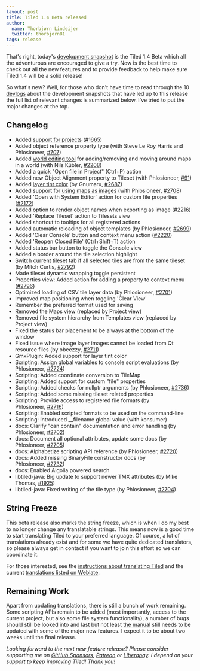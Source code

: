 ```yaml
---
layout: post
title: Tiled 1.4 Beta released
author:
  name: Thorbjørn Lindeijer
  twitter: thorbjorn81
tags: release
---
```


That's right, today's [development snapshot][snapshot] is the Tiled 1.4 Beta which all the adventurous are encouraged to give a try. Now is the best time to check out all the new features and to provide feedback to help make sure Tiled 1.4 will be a solid release!

So what's new? Well, for those who don't have time to read through the 10 [devlogs](https://thorbjorn.itch.io/tiled/devlog) about the development snapshots that have led up to this release the full list of relevant changes is summarized below. I've tried to put the major changes at the top.

Changelog
---------

*   Added [support for projects](https://thorbjorn.itch.io/tiled/devlog/113135/introducing-projects) ([#1665](https://github.com/bjorn/tiled/issues/1665))
*   Added object reference property type (with Steve Le Roy Harris and Phlosioneer, [#707](https://github.com/bjorn/tiled/issues/707))
*   Added [world editing tool](https://doc.mapeditor.org/en/latest/manual/worlds/#editing-worlds) for adding/removing and moving around maps in a world (with Nils Kübler, [#2208](https://github.com/bjorn/tiled/pull/2208))
*   Added a quick "Open file in Project" (Ctrl+P) action
*   Added new Object Alignment property to Tileset (with Phlosioneer, [#91](https://github.com/bjorn/tiled/issues/91))
*   Added [layer tint color](https://thorbjorn.itch.io/tiled/devlog/120663/tinting-alignment-and-object-references) (by Gnumaru, [#2687](https://github.com/bjorn/tiled/pull/2687))
*   Added support for [using maps as images](https://thorbjorn.itch.io/tiled/devlog/124453/use-maps-as-tilesets-and-show-object-references) (with Phlosioneer, [#2708](https://github.com/bjorn/tiled/pull/2708))
*   Added 'Open with System Editor' action for custom file properties ([#2172](https://github.com/bjorn/tiled/issues/2172))
*   Added option to render object names when exporting as image ([#2216](https://github.com/bjorn/tiled/issues/2216))
*   Added 'Replace Tileset' action to Tilesets view
*   Added shortcut to tooltips for all registered actions
*   Added automatic reloading of object templates (by Phlosioneer, [#2699](https://github.com/bjorn/tiled/pull/2699))
*   Added 'Clear Console' button and context menu action ([#2220](https://github.com/bjorn/tiled/issues/2220))
*   Added 'Reopen Closed File' (Ctrl+Shift+T) action
*   Added status bar button to toggle the Console view
*   Added a border around the tile selection highlight
*   Switch current tileset tab if all selected tiles are from the same tileset (by Mitch Curtis, [#2792](https://github.com/bjorn/tiled/pull/2792))
*   Made tileset dynamic wrapping toggle persistent
*   Properties view: Added action for adding a property to context menu ([#2796](https://github.com/bjorn/tiled/issues/2796))
*   Optimized loading of CSV tile layer data (by Phlosioneer, [#2701](https://github.com/bjorn/tiled/pull/2701))
*   Improved map positioning when toggling 'Clear View'
*   Remember the preferred format used for saving
*   Removed the Maps view (replaced by Project view)
*   Removed file system hierarchy from Templates view (replaced by Project view)
*   Fixed the status bar placement to be always at the bottom of the window
*   Fixed issue where image layer images cannot be loaded from Qt resource files (by obeezzy, [#2711](https://github.com/bjorn/tiled/pull/2711))
*   GmxPlugin: Added support for layer tint color
*   Scripting: Assign global variables to console script evaluations (by Phlosioneer, [#2724](https://github.com/bjorn/tiled/pull/2724))
*   Scripting: Added coordinate conversion to TileMap
*   Scripting: Added support for custom "file" properties
*   Scripting: Added checks for nullptr arguments (by Phlosioneer, [#2736](https://github.com/bjorn/tiled/pull/2736))
*   Scripting: Added some missing tileset related properties
*   Scripting: Provide access to registered file formats (by Phlosioneer, [#2716](https://github.com/bjorn/tiled/pull/2716))
*   Scripting: Enabled scripted formats to be used on the command-line
*   Scripting: Introduced \_\_filename global value (with konsumer)
*   docs: Clarify "can contain" documentation and error handling (by Phlosioneer, [#2702](https://github.com/bjorn/tiled/pull/2702))
*   docs: Document all optional attributes, update some docs (by Phlosioneer, [#2705](https://github.com/bjorn/tiled/pull/2705))
*   docs: Alphabetize scripting API reference (by Phlosioneer, [#2720](https://github.com/bjorn/tiled/pull/2720))
*   docs: Added missing BinaryFile constructor docs (by Phlosioneer, [#2732](https://github.com/bjorn/tiled/pull/2732))
*   docs: Enabled Algolia powered search
*   libtiled-java: Big update to support newer TMX attributes (by Mike Thomas, [#1925](https://github.com/bjorn/tiled/pull/1925))
*   libtiled-java: Fixed writing of the tile type (by Phlosioneer, [#2704](https://github.com/bjorn/tiled/pull/2704))

String Freeze
-------------

This beta release also marks the string freeze, which is when I do my best to no longer change any translatable strings. This means now is a good time to start translating Tiled to your preferred language. Of course, a lot of translations already exist and for some we have quite dedicated translators, so please always get in contact if you want to join this effort so we can coordinate it.

For those interested, see the [instructions about translating Tiled](https://github.com/bjorn/tiled/wiki/Translating-Tiled) and the current [translations listed on Weblate](https://hosted.weblate.org/projects/tiled/translations/).

Remaining Work
--------------

Apart from updating translations, there is still a bunch of work remaining. Some scripting APIs remain to be added (most importantly, access to the current project, but also some file system functionality), a number of bugs should still be looked into and last but not least [the manual](https://doc.mapeditor.org/en/latest/) still needs to be updated with some of the major new features. I expect it to be about two weeks until the final release.

_Looking forward to the next new feature release? Please consider supporting me on [GitHub Sponsors](https://github.com/sponsors/bjorn), [Patreon](https://www.patreon.com/bjorn) or [Liberapay](https://liberapay.com/Tiled). I depend on your support to keep improving Tiled! Thank you!_

[snapshot]: https://thorbjorn.itch.io/tiled/devlog/149768/tiled-14-beta-released
